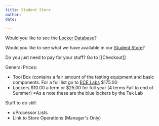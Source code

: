 ```yaml
---
title: Student Store
author: 
date: 

---
```


Would you like to see the <a href="https://github.com/psu-epl/psu-epl.github.com/wiki/Locker-Database">Locker Database</a>?

Would you like to see what we have available in our <a href="https://docs.google.com/spreadsheets/d/1T6L1wMZB_uBk6gHJLCA_7ZLlcPsRINpWQgxlCC_Aa9U/pubhtml?">Student Store</a>?


Do you just need to pay for your stuff?  Go to [[Checkout]]

General Prices:

* Tool Box (contains a fair amount of the testing equipment and basic components.  For a full list go to [ECE Labs](http://web.cecs.pdx.edu/~ecelab/) $175.00
* Lockers $10.00 a term or $25.00 for full year (4 terms Fall to end of Summer) *As a note these are the blue lockers by the Tek Lab


Stuff to do still:
* uProcessor Lists
* Link to Store Operations (Manager's Only)
